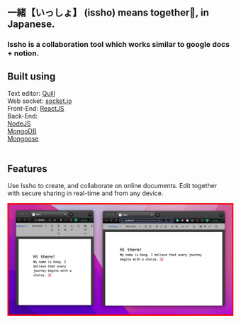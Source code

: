 ## 一緒【いっしょ】 (issho) means together🌸, in Japanese. 
### Issho is a collaboration tool which works similar to google docs + notion.


## Built using
Text editor: [Quill](https://quilljs.com/)<br>
Web socket: [socket.io](https://socket.io/)<br>
Front-End: [ReactJS](https://reactjs.org/)<br>
Back-End: <br>
[NodeJS](https://nodejs.org/en/)<br>
[MongoDB](https://www.mongodb.com/)<br>
[Mongoose](https://mongoosejs.com/)<br>
<br>

## Features
Use Issho to create, and collaborate on online documents. Edit together with secure sharing in real-time and from any device.
<p align="center">
  <img src="https://github.com/legendkong/issho/blob/master/readme_images/collaborate.png?raw=true" width="800" style="border: 3px solid red">
</p>



